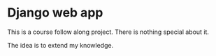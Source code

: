 # Django web app

This is a course follow along project. There is nothing special about it.

The idea is to extend my knowledge.
